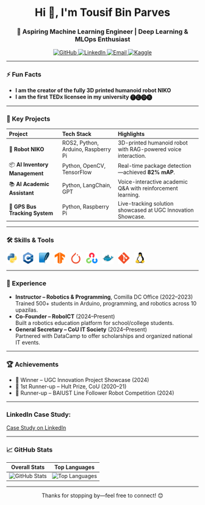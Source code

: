 <h1 align="center">Hi 👋, I'm <strong>Tousif Bin Parves</strong></h1>
<h3 align="center">🚀 Aspiring Machine Learning Engineer | Deep Learning &amp; MLOps Enthusiast</h3>

<p align="center">
  <a href="https://github.com/tousifo">
    <img src="https://img.shields.io/badge/GitHub-@tousifo-181717?style=for-the-badge&logo=github" alt="GitHub"/>
  </a>
  <a href="https://linkedin.com/in/tousifbnn">
    <img src="https://img.shields.io/badge/LinkedIn-Tousif%20Bin%20Parves-0A66C2?style=for-the-badge&logo=linkedin&logoColor=white" alt="LinkedIn"/>
  </a>
  <a href="mailto:tousifbnn@gmail.com">
    <img src="https://img.shields.io/badge/Email-tousifbnn%40gmail.com-D14836?style=for-the-badge&logo=gmail&logoColor=white" alt="Email"/>
  </a>
  <a href="https://www.kaggle.com/tousifbnn">
    <img src="https://img.shields.io/badge/Kaggle-@tousifbnn-20BEFF?style=for-the-badge&logo=kaggle&logoColor=white" alt="Kaggle"/>
  </a>
</p>

---

### ⚡ Fun Facts
- **I am the creator of the fully 3D printed humanoid robot NIKO**
- **I am the first TEDx licensee in my university 🅣🅔🅓🅧**

---

### 🚀 Key Projects
| Project                          | Tech Stack                          | Highlights                                                   |
| :------------------------------- | :---------------------------------- | :----------------------------------------------------------- |
| 🤖 **Robot NIKO**                 | ROS2, Python, Arduino, Raspberry Pi | 3D-printed humanoid robot with RAG-powered voice interaction. |
| 📦 **AI Inventory Management**    | Python, OpenCV, TensorFlow          | Real-time package detection—achieved **82% mAP**.            |
| 📚 **AI Academic Assistant**      | Python, LangChain, GPT              | Voice-interactive academic Q&amp;A with reinforcement learning. |
| 🚌 **GPS Bus Tracking System**    | Python, Raspberry Pi                | Live-tracking solution showcased at UGC Innovation Showcase.  |

---

### 🛠️ Skills & Tools
<p align="left">
  <img src="https://raw.githubusercontent.com/devicons/devicon/master/icons/python/python-original.svg" width="30" height="30"/> &nbsp;
  <img src="https://raw.githubusercontent.com/devicons/devicon/master/icons/cplusplus/cplusplus-original.svg" width="30" height="30"/> &nbsp;
  <img src="https://raw.githubusercontent.com/devicons/devicon/master/icons/sqlite/sqlite-original.svg" width="30" height="30"/> &nbsp;
  <img src="https://raw.githubusercontent.com/devicons/devicon/master/icons/tensorflow/tensorflow-original.svg" width="30" height="30"/> &nbsp;
  <img src="https://raw.githubusercontent.com/devicons/devicon/master/icons/pytorch/pytorch-original.svg" width="30" height="30"/> &nbsp;
  <img src="https://raw.githubusercontent.com/devicons/devicon/master/icons/opencv/opencv-original.svg" width="30" height="30"/> &nbsp;
  <img src="https://raw.githubusercontent.com/devicons/devicon/master/icons/docker/docker-original.svg" width="30" height="30"/> &nbsp;
  <img src="https://raw.githubusercontent.com/devicons/devicon/master/icons/git/git-original.svg" width="30" height="30"/> &nbsp;
  <img src="https://raw.githubusercontent.com/devicons/devicon/master/icons/linux/linux-original.svg" width="30" height="30"/>
</p>

---

### 💼 Experience
- **Instructor – Robotics & Programming**, Comilla DC Office (2022–2023)  
  Trained 500+ students in Arduino, programming, and robotics across 10 upazilas.
- **Co-Founder – RoboICT** (2024–Present)  
  Built a robotics education platform for school/college students.
- **General Secretary – CoU IT Society** (2024–Present)  
  Partnered with DataCamp to offer scholarships and organized national IT events.

---

### 🏆 Achievements
- 🥇 Winner – UGC Innovation Project Showcase (2024)  
- 🥈 1st Runner-up – Hult Prize, CoU (2020–21)  
- 🥉 Runner-up – BAIUST Line Follower Robot Competition (2024)

---

<h3 align="left">LinkedIn Case Study:</h3>
<p align="left">
  <a href="https://www.linkedin.com/pulse/journey-mango-business-freshbasket-tousif-bin-parves-aipic/?trackingId=bVCCMzKeTry8zZwKuX7AhA%3D%3D" target="_blank">
    Case Study on LinkedIn
  </a>
</p>

---

### 📈 GitHub Stats

| **Overall Stats**                                                                                                                                     | **Top Languages**                                                                                                                                                |
|:-----------------------------------------------------------------------------------------------------------------------------------------------------:|:----------------------------------------------------------------------------------------------------------------------------------------------------------------:|
| <img src="https://github-readme-stats.vercel.app/api?username=tousifo&show_icons=true&theme=radical" alt="GitHub Stats"/>                               | <img src="https://github-readme-stats.vercel.app/api/top-langs?username=tousifo&show_icons=true&layout=compact&theme=radical" alt="Top Languages"/>               |

---

<p align="center">Thanks for stopping by—feel free to connect! 😊</p>
